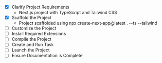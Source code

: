 - [x] Clarify Project Requirements
  - Next.js project with TypeScript and Tailwind CSS
- [x] Scaffold the Project
  - Project scaffolded using npx create-next-app@latest . --ts --tailwind
- [ ] Customize the Project
- [ ] Install Required Extensions
- [ ] Compile the Project
- [ ] Create and Run Task
- [ ] Launch the Project
- [ ] Ensure Documentation is Complete
